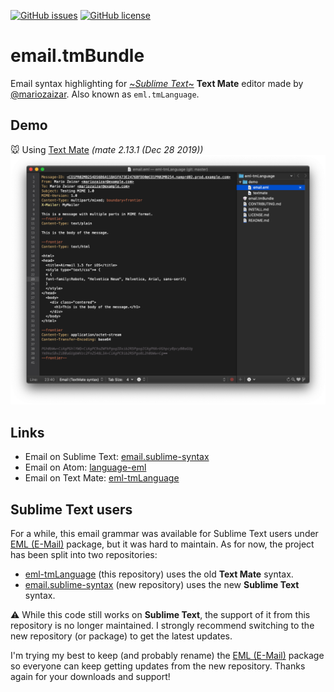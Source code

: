 [![GitHub issues](https://img.shields.io/github/issues/mariozaizar/eml-tmLanguage.svg)](https://github.com/mariozaizar/eml-tmLanguage/issues)
[![GitHub license](https://img.shields.io/badge/license-MIT-blue.svg)](https://raw.githubusercontent.com/mariozaizar/eml-tmLanguage/master/LICENSE.md)

# email.tmBundle

Email syntax highlighting for [~*Sublime Text*~](https://github.com/mariozaizar/eml-tmLanguage#sublime-text-users) **Text Mate** editor made by [@mariozaizar](https://about.me/mariozaizar). Also known as `eml.tmLanguage`.

## Demo

:mouse: Using [Text Mate](https://macromates.com/) *(mate 2.13.1 (Dec 28 2019))*
![textmate](https://raw.githubusercontent.com/mariozaizar/eml-tmLanguage/master/demo/textmate.png)

## Links

* Email on Sublime Text: [email.sublime-syntax](https://github.com/mariozaizar/email.sublime-syntax)
* Email on Atom: [language-eml](https://github.com/mariozaizar/language-eml)
* Email on Text Mate: [eml-tmLanguage](https://github.com/mariozaizar/eml-tmLanguage)

## Sublime Text users

For a while, this email grammar was available for Sublime Text users under [EML (E-Mail)](https://packagecontrol.io/packages/EML%20(E-Mail)) package, but it was hard to maintain. As for now, the project has been split into two repositories:

* [eml-tmLanguage](https://github.com/mariozaizar/eml-tmLanguage) (this repository) uses the old **Text Mate** syntax.
* [email.sublime-syntax](https://github.com/mariozaizar/email.sublime-syntax) (new repository) uses the new **Sublime Text** syntax.

:warning:  While this code still works on **Sublime Text**, the support of it from this repository is no longer maintained.
I strongly recommend switching to the new repository (or package) to get the latest updates.

I'm trying my best to keep (and probably rename) the [EML (E-Mail)](https://packagecontrol.io/packages/EML%20(E-Mail)) package so everyone can keep getting updates from the new repository. Thanks again for your downloads and support!
